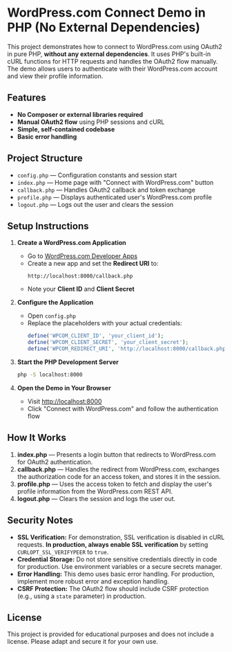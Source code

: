 # WordPress.com Connect Demo in PHP (No External Dependencies)

This project demonstrates how to connect to WordPress.com using OAuth2 in pure PHP, **without any external dependencies**. It uses PHP's built-in cURL functions for HTTP requests and handles the OAuth2 flow manually. The demo allows users to authenticate with their WordPress.com account and view their profile information.

## Features

- **No Composer or external libraries required**
- **Manual OAuth2 flow** using PHP sessions and cURL
- **Simple, self-contained codebase**
- **Basic error handling**

## Project Structure

- `config.php` — Configuration constants and session start
- `index.php` — Home page with "Connect with WordPress.com" button
- `callback.php` — Handles OAuth2 callback and token exchange
- `profile.php` — Displays authenticated user's WordPress.com profile
- `logout.php` — Logs out the user and clears the session

## Setup Instructions

1. **Create a WordPress.com Application**
   - Go to [WordPress.com Developer Apps](https://developer.wordpress.com/apps/)
   - Create a new app and set the **Redirect URI** to:
     ```
     http://localhost:8000/callback.php
     ```
   - Note your **Client ID** and **Client Secret**

2. **Configure the Application**
   - Open `config.php`
   - Replace the placeholders with your actual credentials:
     ```php
     define('WPCOM_CLIENT_ID', 'your_client_id');
     define('WPCOM_CLIENT_SECRET', 'your_client_secret');
     define('WPCOM_REDIRECT_URI', 'http://localhost:8000/callback.php');
     ```

3. **Start the PHP Development Server**
   ```sh
   php -S localhost:8000
   ```

4. **Open the Demo in Your Browser**
   - Visit [http://localhost:8000](http://localhost:8000)
   - Click "Connect with WordPress.com" and follow the authentication flow

## How It Works

1. **index.php** — Presents a login button that redirects to WordPress.com for OAuth2 authentication.
2. **callback.php** — Handles the redirect from WordPress.com, exchanges the authorization code for an access token, and stores it in the session.
3. **profile.php** — Uses the access token to fetch and display the user's profile information from the WordPress.com REST API.
4. **logout.php** — Clears the session and logs the user out.

## Security Notes

- **SSL Verification:** For demonstration, SSL verification is disabled in cURL requests. **In production, always enable SSL verification** by setting `CURLOPT_SSL_VERIFYPEER` to `true`.
- **Credential Storage:** Do not store sensitive credentials directly in code for production. Use environment variables or a secure secrets manager.
- **Error Handling:** This demo uses basic error handling. For production, implement more robust error and exception handling.
- **CSRF Protection:** The OAuth2 flow should include CSRF protection (e.g., using a `state` parameter) in production.

## License

This project is provided for educational purposes and does not include a license. Please adapt and secure it for your own use. 